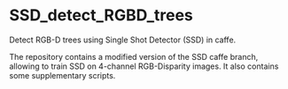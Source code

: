 # SSD_detect_RGBD_trees
Detect RGB-D trees using Single Shot Detector (SSD) in caffe.


The repository contains a modified version of the SSD caffe branch, allowing to train SSD on 4-channel RGB-Disparity images. It also contains some supplementary scripts.